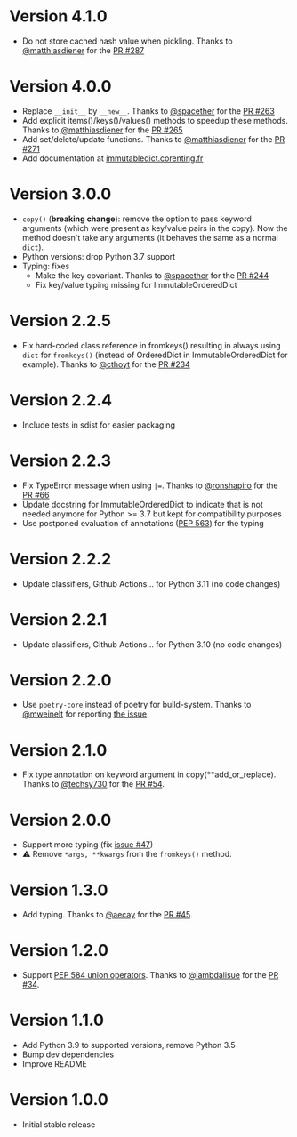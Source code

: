 # Version 4.1.0

- Do not store cached hash value when pickling. Thanks to [@matthiasdiener](https://github.com/matthiasdiener) for the [PR #287](https://github.com/corenting/immutabledict/pull/287)

# Version 4.0.0

- Replace `__init__` by `__new__`. Thanks to [@spacether](https://github.com/spacether) for the [PR #263](https://github.com/corenting/immutabledict/pull/263)
- Add explicit items()/keys()/values() methods to speedup these methods. Thanks to [@matthiasdiener](https://github.com/matthiasdiener) for the [PR #265](https://github.com/corenting/immutabledict/pull/265)
- Add set/delete/update functions. Thanks to [@matthiasdiener](https://github.com/matthiasdiener) for the [PR #271](https://github.com/corenting/immutabledict/pull/271)
- Add documentation at [immutabledict.corenting.fr](https://immutabledict.corenting.fr)

# Version 3.0.0

- `copy()` (**breaking change**): remove the option to pass keyword arguments (which were present as key/value pairs in the copy). Now the method doesn't take any arguments (it behaves the same as a normal `dict`).
- Python versions: drop Python 3.7 support
- Typing: fixes
  - Make the key covariant. Thanks to [@spacether](https://github.com/spacether) for the [PR #244](https://github.com/corenting/immutabledict/pull/244)
  - Fix key/value typing missing for ImmutableOrderedDict

# Version 2.2.5

- Fix hard-coded class reference in fromkeys() resulting in always using `dict` for `fromkeys()` (instead of OrderedDict in ImmutableOrderedDict for example). Thanks to [@cthoyt](https://github.com/cthoyt) for the [PR #234](https://github.com/corenting/immutabledict/pull/234)

# Version 2.2.4

- Include tests in sdist for easier packaging

# Version 2.2.3

- Fix TypeError message when using `|=`. Thanks to [@ronshapiro](https://github.com/ronshapiro) for the [PR #66](https://github.com/corenting/immutabledict/pull/66)
- Update docstring for ImmutableOrderedDict to indicate that is not needed anymore for Python >= 3.7 but kept for compatibility purposes
- Use postponed evaluation of annotations ([PEP 563](https://peps.python.org/pep-0563/)) for the typing

# Version 2.2.2

- Update classifiers, Github Actions... for Python 3.11 (no code changes)

# Version 2.2.1

- Update classifiers, Github Actions... for Python 3.10 (no code changes)

# Version 2.2.0

- Use `poetry-core` instead of poetry for build-system. Thanks to [@mweinelt](https://github.com/mweinelt) for reporting [the issue](https://github.com/corenting/immutabledict/issues/56).

# Version 2.1.0

- Fix type annotation on keyword argument in copy(**add_or_replace). Thanks to [@techsy730](https://github.com/techsy730) for the [PR #54](https://github.com/corenting/immutabledict/pull/54).

# Version 2.0.0

- Support more typing (fix [issue #47](https://github.com/corenting/immutabledict/issues/47))
- ⚠️ Remove `*args, **kwargs` from the `fromkeys()` method.

# Version 1.3.0

- Add typing. Thanks to [@aecay](https://github.com/aecay) for the [PR #45](https://github.com/corenting/immutabledict/pull/45).

# Version 1.2.0

- Support [PEP 584 union operators](https://www.python.org/dev/peps/pep-0584/). Thanks to [@lambdalisue](https://github.com/lambdalisue) for the [PR #34](https://github.com/corenting/immutabledict/pull/34).

# Version 1.1.0

- Add Python 3.9 to supported versions, remove Python 3.5
- Bump dev dependencies
- Improve README

# Version 1.0.0

- Initial stable release
